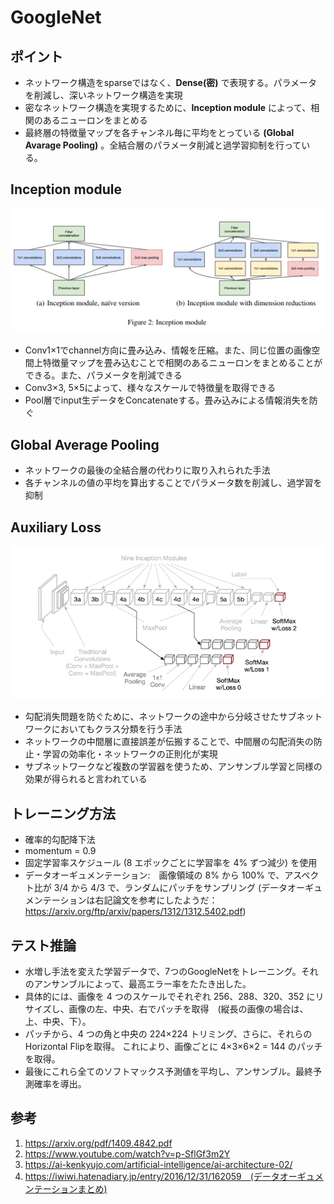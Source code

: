 # GoogleNet
## ポイント
- ネットワーク構造をsparseではなく、**Dense(密)** で表現する。パラメータを削減し、深いネットワーク構造を実現
- 密なネットワーク構造を実現するために、**Inception module** によって、相関のあるニューロンをまとめる
- 最終層の特徴量マップを各チャンネル毎に平均をとっている **(Global Avarage Pooling)** 。全結合層のパラメータ削減と過学習抑制を行っている。
## Inception module
<img alt="Inception Module" src="./image/Inception_module_v2.png"></img>
- Conv1×1でchannel方向に畳み込み、情報を圧縮。また、同じ位置の画像空間上特徴量マップを畳み込むことで相関のあるニューロンをまとめることができる。また、パラメータを削減できる
- Conv3×3, 5×5によって、様々なスケールで特徴量を取得できる
- Pool層でinput生データをConcatenateする。畳み込みによる情報消失を防ぐ
## Global Average Pooling
- ネットワークの最後の全結合層の代わりに取り入れられた手法
- 各チャンネルの値の平均を算出することでパラメータ数を削減し、過学習を抑制
## Auxiliary Loss
<img alt="Aux" src="./image/auxiliary_loss.png"></img>
- 勾配消失問題を防ぐために、ネットワークの途中から分岐させたサブネットワークにおいてもクラス分類を行う手法
- ネットワークの中間層に直接誤差が伝搬することで、中間層の勾配消失の防止・学習の効率化・ネットワークの正則化が実現
- サブネットワークなど複数の学習器を使うため、アンサンブル学習と同様の効果が得られると言われている
## トレーニング方法
- 確率的勾配降下法
- momentum = 0.9 
- 固定学習率スケジュール (8 エポックごとに学習率を 4% ずつ減少) を使用
- データオーギュメンテーション:　画像領域の 8% から 100% で、アスペクト比が 3/4 から 4/3 で、ランダムにパッチをサンプリング
(データオーギュメンテーションは右記論文を参考にしたようだ：https://arxiv.org/ftp/arxiv/papers/1312/1312.5402.pdf)
## テスト推論
- 水増し手法を変えた学習データで、7つのGoogleNetをトレーニング。それのアンサンブルによって、最高エラー率をたたき出した。
- 具体的には、画像を 4 つのスケールでそれぞれ 256、288、320、352 にリサイズし、画像の左、中央、右でパッチを取得　(縦長の画像の場合は、 上、中央、下）。
- パッチから、4 つの角と中央の 224×224 トリミング、さらに、それらのHorizontal Flipを取得。 これにより、画像ごとに 4×3×6×2 = 144 のパッチを取得。 
- 最後にこれら全てのソフトマックス予測値を平均し、アンサンブル。最終予測確率を導出。
## 参考
1. https://arxiv.org/pdf/1409.4842.pdf
2. https://www.youtube.com/watch?v=p-SflGf3m2Y
3. https://ai-kenkyujo.com/artificial-intelligence/ai-architecture-02/
4. https://iwiwi.hatenadiary.jp/entry/2016/12/31/162059　(データオーギュメンテーションまとめ)
